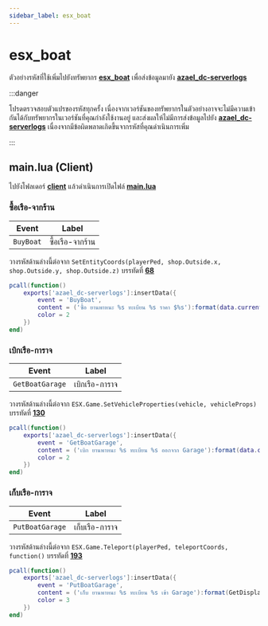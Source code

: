 ```yaml
---
sidebar_label: esx_boat
---
```


# esx_boat

ตัวอย่างรหัสที่ใช้เพิ่มไปยังทรัพยากร **[esx_boat](https://github.com/esx-framework/esx_boat)** เพื่อส่งข้อมูลมายัง **[azael_dc-serverlogs](../../index.md)**

:::danger

โปรดตรวจสอบตัวแปรของรหัสทุกครั้ง เนื่องจากเวอร์ชันของทรัพยากรในตัวอย่างอาจจะไม่มีความเข้ากันได้กับทรัพยากรในเวอร์ชันที่คุณกำลังใช้งานอยู่ และส่งผลให้ไม่มีการส่งข้อมูลไปยัง **[azael_dc-serverlogs](../../index.md)** เนื่องจากมีข้อผิดพลาดเกิดขึ้นจากรหัสที่คุณดำเนินการเพิ่ม

:::

## main.lua (Client)

ไปยังโฟลเดอร์ **[client](https://github.com/esx-framework/esx_boat/tree/main/client)** แล้วดำเนินการเปิดไฟล์ **[main.lua](https://github.com/esx-framework/esx_boat/blob/main/client/main.lua)**

### ซื้อเรือ-จากร้าน

| Event                                  | Label
|----------------------------------------|----------------------------------------
| `BuyBoat`                              | ซื้อเรือ-จากร้าน

วางรหัสด้านล่างนี้ต่อจาก `SetEntityCoords(playerPed, shop.Outside.x, shop.Outside.y, shop.Outside.z)` บรรทัดที่ **[68](https://github.com/esx-framework/esx_boat/blob/main/client/main.lua#L68)**

```lua
pcall(function()
    exports['azael_dc-serverlogs']:insertData({
        event = 'BuyBoat',
        content = ('ซื้อ ยานพาหนะ %s ทะเบียน %s ราคา $%s'):format(data.current.name, plate, ESX.Math.GroupDigits(data.current.price)),
        color = 2
    })
end)
```

### เบิกเรือ-การาจ

| Event                                  | Label
|----------------------------------------|----------------------------------------
| `GetBoatGarage`                        | เบิกเรือ-การาจ

วางรหัสด้านล่างนี้ต่อจาก `ESX.Game.SetVehicleProperties(vehicle, vehicleProps)` บรรทัดที่ **[130](https://github.com/esx-framework/esx_boat/blob/main/client/main.lua#L130)**

```lua
pcall(function()
    exports['azael_dc-serverlogs']:insertData({
        event = 'GetBoatGarage',
        content = ('เบิก ยานพาหนะ %s ทะเบียน %s ออกจาก Garage'):format(data.current.label, vehicleProps.plate),
        color = 2
    })
end)
```

### เก็บเรือ-การาจ

| Event                                  | Label
|----------------------------------------|----------------------------------------
| `PutBoatGarage`                        | เก็บเรือ-การาจ

วางรหัสด้านล่างนี้ต่อจาก `ESX.Game.Teleport(playerPed, teleportCoords, function()` บรรทัดที่ **[193](https://github.com/esx-framework/esx_boat/blob/main/client/main.lua#L193)**

```lua
pcall(function()
    exports['azael_dc-serverlogs']:insertData({
        event = 'PutBoatGarage',
        content = ('เก็บ ยานพาหนะ %s ทะเบียน %s เข้า Garage'):format(GetDisplayNameFromVehicleModel(vehicleProps.model), vehicleProps.plate),
        color = 3
    })
end)
```
